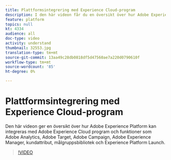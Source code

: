 ```yaml
---
title: Plattformsintegrering med Experience Cloud-program
description: I den här videon får du en översikt över hur Adobe Experience Platform kan integreras med program och funktioner som Adobe Analytics, Adobe Target, Adobe Campaign, Adobe Experience Manager, kundattribut, målgruppsbibliotek och Experience Platform Launch.
feature: platform
topics: null
kt: 4334
audience: all
doc-type: video
activity: understand
thumbnail: 32553.jpg
translation-type: tm+mt
source-git-commit: 13aa49c28db0818df5d47560ae7a220d0790610f
workflow-type: tm+mt
source-wordcount: '85'
ht-degree: 0%

---
```



# Plattformsintegrering med Experience Cloud-program

Den här videon ger en översikt över hur Adobe Experience Platform kan integreras med Adobe Experience Cloud program och funktioner som Adobe Analytics, Adobe Target, Adobe Campaign, Adobe Experience Manager, kundattribut, målgruppsbibliotek och Experience Platform Launch.

>[!VIDEO](https://video.tv.adobe.com/v/32553?quality=12&learn=on)